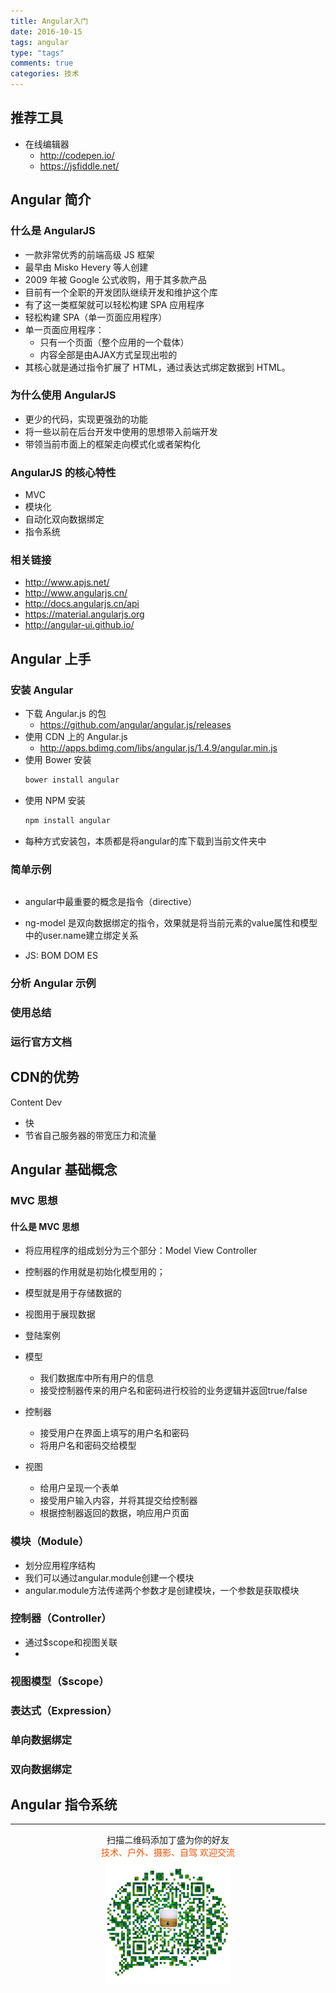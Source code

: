 ```yaml
---
title: Angular入门
date: 2016-10-15
tags: angular
type: "tags"
comments: true
categories: 技术
---
```


## 推荐工具

- 在线编辑器
  + http://codepen.io/
  + https://jsfiddle.net/

## Angular 简介

<!--more-->

### 什么是 AngularJS

- 一款非常优秀的前端高级 JS 框架
- 最早由 Misko Hevery 等人创建
- 2009 年被 Google 公式收购，用于其多款产品
- 目前有一个全职的开发团队继续开发和维护这个库
- 有了这一类框架就可以轻松构建 SPA 应用程序
- 轻松构建 SPA（单一页面应用程序）
- 单一页面应用程序：
  + 只有一个页面（整个应用的一个载体）
  + 内容全部是由AJAX方式呈现出啦的
- 其核心就是通过指令扩展了 HTML，通过表达式绑定数据到 HTML。


### 为什么使用 AngularJS

- 更少的代码，实现更强劲的功能
- 将一些以前在后台开发中使用的思想带入前端开发
- 带领当前市面上的框架走向模式化或者架构化

### AngularJS 的核心特性

- MVC
- 模块化
- 自动化双向数据绑定
- 指令系统


### 相关链接

- http://www.apjs.net/
- http://www.angularjs.cn/
- http://docs.angularjs.cn/api
- https://material.angularjs.org
- http://angular-ui.github.io/

## Angular 上手

### 安装 Angular

- 下载 Angular.js 的包
  + https://github.com/angular/angular.js/releases
- 使用 CDN 上的 Angular.js
  + http://apps.bdimg.com/libs/angular.js/1.4.9/angular.min.js
- 使用 Bower 安装
  ```bash
  bower install angular
  ```
- 使用 NPM 安装
  ```bash
  npm install angular
  ```
- 每种方式安装包，本质都是将angular的库下载到当前文件夹中

### 简单示例

```HTML

```

- angular中最重要的概念是指令（directive）

- ng-model 是双向数据绑定的指令，效果就是将当前元素的value属性和模型中的user.name建立绑定关系

- JS: BOM DOM ES

### 分析 Angular 示例

### 使用总结

### 运行官方文档


## CDN的优势

Content Dev

- 快
- 节省自己服务器的带宽压力和流量


## Angular 基础概念

### MVC 思想

#### 什么是 MVC 思想

- 将应用程序的组成划分为三个部分：Model View Controller
- 控制器的作用就是初始化模型用的；
- 模型就是用于存储数据的
- 视图用于展现数据


- 登陆案例
- 模型
  + 我们数据库中所有用户的信息
  + 接受控制器传来的用户名和密码进行校验的业务逻辑并返回true/false
- 控制器
  + 接受用户在界面上填写的用户名和密码
  + 将用户名和密码交给模型
- 视图
  + 给用户呈现一个表单
  + 接受用户输入内容，并将其提交给控制器
  + 根据控制器返回的数据，响应用户页面


### 模块（Module）

- 划分应用程序结构
- 我们可以通过angular.module创建一个模块
- angular.module方法传递两个参数才是创建模块，一个参数是获取模块

### 控制器（Controller）

- 通过$scope和视图关联
- 

### 视图模型（$scope）


### 表达式（Expression）


### 单向数据绑定


### 双向数据绑定


## Angular 指令系统

-------

<div  align=center>
    <center> 扫描二维码添加丁盛为你的好友</center ><center><font color=#f75000 size=>技术、户外、摄影、自驾 欢迎交流</font><center><img width='40%' align='center' src='/uploads/wechat-qcode.jpg
'>
</div>

